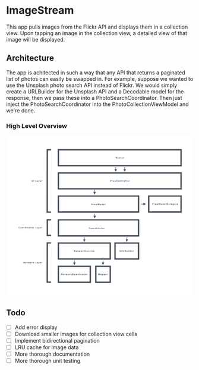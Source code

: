 # ImageStream
This app pulls images from the Flickr API and displays them in a collection view. Upon tapping an image in the collection view, a detailed view of that image will be displayed.


## Architecture
The app is achitected in such a way that any API that returns a paginated list of photos can easily be swapped in. For example, suppose we wanted to use the Unsplash photo search API instead of Flickr. We would simply create a URLBuilder for the Unsplash API and a Decodable model for the response, then we pass these into a PhotoSearchCoordinator. Then just inject the PhotoSearchCoordinator into the PhotoCollectionViewModel and we're done.

### High Level Overview
![alt text](ArchitectureOverview.jpg)

## Todo
- [ ] Add error display
- [ ] Download smaller images for collection view cells
- [ ] Implement bidirectional pagination
- [ ] LRU cache for image data
- [ ] More thorough documentation
- [ ] More thorough unit testing
